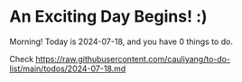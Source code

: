 # An Exciting Day Begins! :)

Morning! Today is 2024-07-18, and you have 0 things to do.

Check https://raw.githubusercontent.com/cauliyang/to-do-list/main/todos/2024-07-18.md